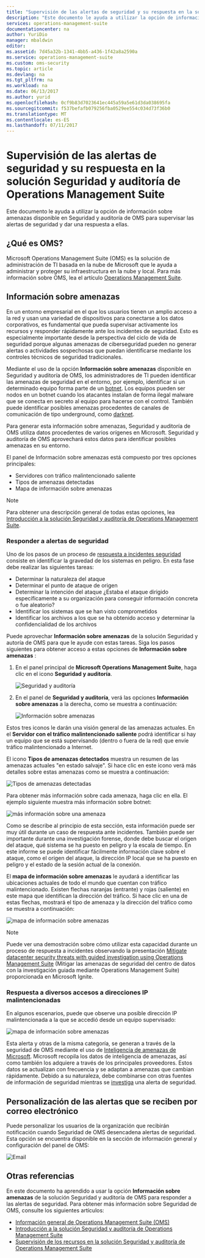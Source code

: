 ```yaml
---
title: "Supervisión de las alertas de seguridad y su respuesta en la solución Seguridad y auditoría de Operations Management Suite | Microsoft Docs"
description: "Este documento le ayuda a utilizar la opción de información sobre amenazas disponible en Seguridad y auditoría de OMS para supervisar las alertas de seguridad y dar una respuesta a ellas."
services: operations-management-suite
documentationcenter: na
author: YuriDio
manager: mbaldwin
editor: 
ms.assetid: 7d45a32b-1341-4bb5-a436-1f42a8a2590a
ms.service: operations-management-suite
ms.custom: oms-security
ms.topic: article
ms.devlang: na
ms.tgt_pltfrm: na
ms.workload: na
ms.date: 06/13/2017
ms.author: yurid
ms.openlocfilehash: 0cf9b83d7023641ec445a59a5e61d3da038695fa
ms.sourcegitcommit: f537befafb079256fba0529ee554c034d73f36b0
ms.translationtype: MT
ms.contentlocale: es-ES
ms.lasthandoff: 07/11/2017
---
```

# <a name="monitoring-and-responding-to-security-alerts-in-operations-management-suite-security-and-audit-solution"></a>Supervisión de las alertas de seguridad y su respuesta en la solución Seguridad y auditoría de Operations Management Suite
Este documento le ayuda a utilizar la opción de información sobre amenazas disponible en Seguridad y auditoría de OMS para supervisar las alertas de seguridad y dar una respuesta a ellas.

## <a name="what-is-oms"></a>¿Qué es OMS?
Microsoft Operations Management Suite (OMS) es la solución de administración de TI basada en la nube de Microsoft que le ayuda a administrar y proteger su infraestructura en la nube y local. Para más información sobre OMS, lea el artículo [Operations Management Suite](https://technet.microsoft.com/library/mt484091.aspx).

## <a name="threat-intelligence"></a>Información sobre amenazas
En un entorno empresarial en el que los usuarios tienen un amplio acceso a la red y usan una variedad de dispositivos para conectarse a los datos corporativos, es fundamental que pueda supervisar activamente los recursos y responder rápidamente ante los incidentes de seguridad. Esto es especialmente importante desde la perspectiva del ciclo de vida de seguridad porque algunas amenazas de ciberseguridad pueden no generar alertas o actividades sospechosas que puedan identificarse mediante los controles técnicos de seguridad tradicionales. 

Mediante el uso de la opción **Información sobre amenazas** disponible en Seguridad y auditoría de OMS, los administradores de TI pueden identificar las amenazas de seguridad en el entorno, por ejemplo, identificar si un determinado equipo forma parte de un [botnet](https://www.microsoft.com/security/sir/story/default.aspx#!botnetsection). Los equipos pueden ser nodos en un botnet cuando los atacantes instalan de forma ilegal malware que se conecta en secreto al equipo para hacerse con el control. También puede identificar posibles amenazas procedentes de canales de comunicación de tipo underground, como [darknet](https://www.microsoft.com/security/sir/story/default.aspx#!botnetsection_honeypots_darkents). 

Para generar esta información sobre amenazas, Seguridad y auditoría de OMS utiliza datos procedentes de varios orígenes en Microsoft. Seguridad y auditoría de OMS aprovechará estos datos para identificar posibles amenazas en su entorno.

El panel de Información sobre amenazas está compuesto por tres opciones principales:

* Servidores con tráfico malintencionado saliente
* Tipos de amenazas detectadas
* Mapa de información sobre amenazas

> [!NOTE]
> Para obtener una descripción general de todas estas opciones, lea [Introducción a la solución Seguridad y auditoría de Operations Management Suite](oms-security-getting-started.md).
> 
> 

### <a name="responding-to-security-alerts"></a>Responder a alertas de seguridad
Uno de los pasos de un proceso de [respuesta a incidentes seguridad](https://technet.microsoft.com/library/cc512623.aspx) consiste en identificar la gravedad de los sistemas en peligro. En esta fase debe realizar las siguientes tareas:

* Determinar la naturaleza del ataque
* Determinar el punto de ataque de origen
* Determinar la intención del ataque ¿Estaba el ataque dirigido específicamente a su organización para conseguir información concreta o fue aleatorio?
* Identificar los sistemas que se han visto comprometidos
* Identificar los archivos a los que se ha obtenido acceso y determinar la confidencialidad de los archivos

Puede aprovechar **Información sobre amenazas** de la solución Seguridad y autoría de OMS para que le ayude con estas tareas. Siga los pasos siguientes para obtener acceso a estas opciones de **Información sobre amenazas** :

1. En el panel principal de **Microsoft Operations Management Suite**, haga clic en el icono **Seguridad y auditoría**.
   
    ![Seguridad y auditoría](./media/oms-security-responding-alerts/oms-security-responding-alerts-fig1.png)
2. En el panel de **Seguridad y auditoría**, verá las opciones **Información sobre amenazas** a la derecha, como se muestra a continuación:
   
    ![Información sobre amenazas](./media/oms-security-responding-alerts/oms-security-responding-alerts-fig2-ga.png)

Estos tres iconos le darán una visión general de las amenazas actuales. En el **Servidor con el tráfico malintencionado saliente** podrá identificar si hay un equipo que se está supervisando (dentro o fuera de la red) que envíe tráfico malintencionado a Internet. 

El icono **Tipos de amenazas detectados** muestra un resumen de las amenazas actuales "en estado salvaje". Si hace clic en este icono verá más detalles sobre estas amenazas como se muestra a continuación:

![Tipos de amenazas detectadas](./media/oms-security-responding-alerts/oms-security-responding-alerts-fig3.png)

Para obtener más información sobre cada amenaza, haga clic en ella. El ejemplo siguiente muestra más información sobre botnet:

![más información sobre una amenaza](./media/oms-security-responding-alerts/oms-security-responding-alerts-fig4.png)

Como se describe al principio de esta sección, esta información puede ser muy útil durante un caso de respuesta ante incidentes. También puede ser importante durante una investigación forense, donde debe buscar el origen del ataque, qué sistema se ha puesto en peligro y la escala de tiempo. En este informe se puede identificar fácilmente información clave sobre el ataque, como el origen del ataque, la dirección IP local que se ha puesto en peligro y el estado de la sesión actual de la conexión. 

El **mapa de información sobre amenazas** le ayudará a identificar las ubicaciones actuales de todo el mundo que cuentan con tráfico malintencionado. Existen flechas naranjas (entrante) y rojas (saliente) en este mapa que identifican la dirección del tráfico. Si hace clic en una de estas flechas, mostrará el tipo de amenaza y la dirección del tráfico como se muestra a continuación:

![mapa de información sobre amenazas](./media/oms-security-responding-alerts/oms-security-responding-alerts-fig5.png)

> [!NOTE]
> Puede ver una demostración sobre cómo utilizar esta capacidad durante un proceso de respuesta a incidentes observando la presentación [Mitigate datacenter security threats with guided investigation using Operations Management Suite](https://myignite.microsoft.com/videos/5000) (Mitigar las amenazas de seguridad del centro de datos con la investigación guiada mediante Operations Management Suite) proporcionada en Microsoft Ignite.
> 

### <a name="responding-to-distinct-malicious-ip-accessed"></a>Respuesta a diversos accesos a direcciones IP malintencionadas
En algunos escenarios, puede que observe una posible dirección IP malintencionada a la que se accedió desde un equipo supervisado:

![mapa de información sobre amenazas](./media/oms-security-responding-alerts/oms-security-responding-alerts-fig6.png)

Esta alerta y otras de la misma categoría, se generan a través de la seguridad de OMS mediante el uso de [Inteligencia de amenazas de Microsoft](https://youtu.be/O4WtxgUrDc8). Microsoft recopila los datos de inteligencia de amenazas, así como también los adquiere a través de los principales proveedores. Estos datos se actualizan con frecuencia y se adaptan a amenazas que cambian rápidamente. Debido a su naturaleza, debe combinarse con otras fuentes de información de seguridad mientras se [investiga](https://blogs.technet.microsoft.com/msoms/2016/12/08/investigating-suspicious-activity-in-a-hybrid-cloud-with-oms-security/) una alerta de seguridad. 

## <a name="customize-alerts-received-via-e-mail"></a>Personalización de las alertas que se reciben por correo electrónico

Puede personalizar los usuarios de la organización que recibirán notificación cuando Seguridad de OMS desencadena alertas de seguridad. Esta opción se encuentra disponible en la sección de información general y configuración del panel de OMS:

![Email](./media/oms-security-responding-alerts/oms-security-responding-alerts-fig7.png)

## <a name="see-also"></a>Otras referencias
En este documento ha aprendido a usar la opción **Información sobre amenazas** de la solución Seguridad y auditoría de OMS para responder a las alertas de seguridad. Para obtener más información sobre Seguridad de OMS, consulte los siguientes artículos:

* [Información general de Operations Management Suite (OMS)](operations-management-suite-overview.md)
* [Introducción a la solución Seguridad y auditoría de Operations Management Suite](oms-security-getting-started.md)
* [Supervisión de los recursos en la solución Seguridad y auditoría de Operations Management Suite](oms-security-monitoring-resources.md)

